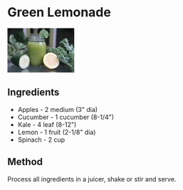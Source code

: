 # Green Lemonade

![Green Lemonade](./pics/green_lemonade.jpg)

## Ingredients

* Apples - 2 medium (3" dia)
* Cucumber - 1 cucumber (8-1/4")
* Kale - 4 leaf (8-12")
* Lemon - 1 fruit (2-1/8" dia)
* Spinach - 2 cup

## Method

Process all ingredients in a juicer, shake or stir and serve.
